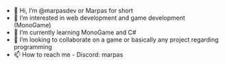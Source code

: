 - 👋 Hi, I’m @marpasdev or Marpas for short
- 👀 I’m interested in web development and game development (MonoGame)
- 🌱 I’m currently learning MonoGame and C#
- 💞️ I’m looking to collaborate on a game or basically any project regarding programming
- 📫 How to reach me - Discord: marpas

<!---
marpasxyz/marpasxyz is a ✨ special ✨ repository because its `README.md` (this file) appears on your GitHub profile.
You can click the Preview link to take a look at your changes.
--->
